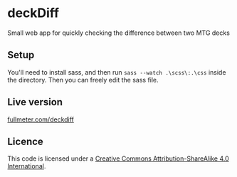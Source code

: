 # deckDiff
Small web app for quickly checking the difference between two MTG decks

## Setup
You'll need to install sass, and then run `sass --watch .\scss\:.\css` inside the directory. Then you can freely edit the sass file.

## Live version
[fullmeter.com/deckdiff](https://fullmeter.com/deckdiff/)

## Licence
This code is licensed under a [Creative Commons Attribution-ShareAlike 4.0 International](https://creativecommons.org/licenses/by-sa/4.0/).